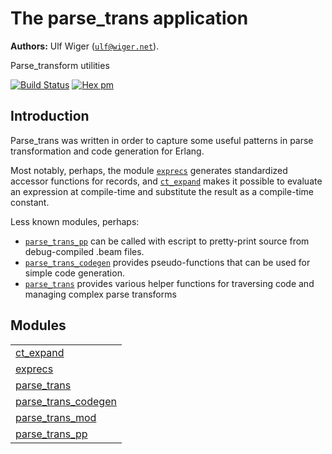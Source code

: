 

# The parse_trans application #

__Authors:__ Ulf Wiger ([`ulf@wiger.net`](mailto:ulf@wiger.net)).

Parse_transform utilities

[![Build Status](https://github.com/uwiger/parse_trans/actions/workflows/ci.yml/badge.svg?branch=main)](https://github.com/uwiger/parse_trans/actions/workflows/ci.yml)
[![Hex pm](http://img.shields.io/hexpm/v/parse_trans.svg?style=flat)](https://hex.pm/packages/parse_trans)


## Introduction ##

Parse_trans was written in order to capture some useful patterns in parse transformation
and code generation for Erlang.

Most notably, perhaps, the module [`exprecs`](exprecs.md) generates standardized accessor
functions for records, and [`ct_expand`](ct_expand.md) makes it possible to evaluate an
expression at compile-time and substitute the result as a compile-time constant.

Less known modules, perhaps:
* [`parse_trans_pp`](parse_trans_pp.md) can be called with escript to pretty-print source from
  debug-compiled .beam files.
* [`parse_trans_codegen`](parse_trans_codegen.md) provides pseudo-functions that can be used for
  simple code generation.
* [`parse_trans`](parse_trans.md) provides various helper functions for traversing code and
  managing complex parse transforms


## Modules ##


<table width="100%" border="0" summary="list of modules">
<tr><td><a href="ct_expand.md" class="module">ct_expand</a></td></tr>
<tr><td><a href="exprecs.md" class="module">exprecs</a></td></tr>
<tr><td><a href="parse_trans.md" class="module">parse_trans</a></td></tr>
<tr><td><a href="parse_trans_codegen.md" class="module">parse_trans_codegen</a></td></tr>
<tr><td><a href="parse_trans_mod.md" class="module">parse_trans_mod</a></td></tr>
<tr><td><a href="parse_trans_pp.md" class="module">parse_trans_pp</a></td></tr></table>

